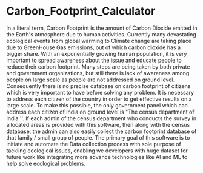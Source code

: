# Carbon_Footprint_Calculator
In a literal term, Carbon Footprint is the amount of Carbon Dioxide emitted in the Earth's atmosphere due to human activities. Currently many devastating ecological events from global warming to Climate change are taking place due to GreenHouse Gas emissions, out of which carbon dioxide has a bigger share. With an exponentially growing human population, it is very important to spread awareness about the issue and educate people to reduce their carbon footprint. Many steps are being taken by both private and government organizations, but still there is lack of awareness among people on large scale as people are not addressed on ground level. Consequently there is no precise database on carbon footprint of citizens which is very important to have before solving any problem. It is necessary to address each citizen of the country in order to get effective results on a large scale. To make this possible, the only government panel which can address each citizen of India on ground level is "The census department of India ''. If each admin of the census department who conducts the survey in allocated areas is provided with this software, then along with the census database, the admin can also easily collect the carbon footprint database of that family / small group of people. The primary goal of this software is to initiate and automate the Data collection process with sole purpose of tackling ecological issues, enabling we developers with huge dataset for future work like integrating more advance technologies like AI and ML to help solve ecological problems.
